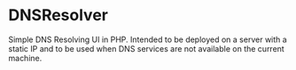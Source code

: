 # DNSResolver
Simple DNS Resolving UI in PHP. Intended to be deployed on a server with a static IP and to be used when DNS services are not available on the current machine.
